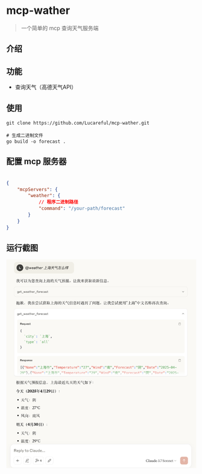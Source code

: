 # mcp-wather
> 一个简单的 mcp 查询天气服务端

## 介绍

## 功能
- 查询天气（高德天气API）

## 使用
```shell
git clone https://github.com/Lucareful/mcp-wather.git

# 生成二进制文件
go build -o forecast . 
```

## 配置 mcp 服务器
```json

{
    "mcpServers": {
        "weather": {
            // 程序二进制路径 
            "command": "/your-path/forecast" 
        }
    }
}

```

## 运行截图
![image](./png/img.png)


